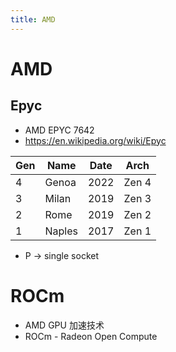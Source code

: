 ```yaml
---
title: AMD
---
```


# AMD

## Epyc

- AMD EPYC 7642
- https://en.wikipedia.org/wiki/Epyc

| Gen | Name   | Date | Arch  |
| --- | ------ | ---- | ----- |
| 4   | Genoa  | 2022 | Zen 4 |
| 3   | Milan  | 2019 | Zen 3 |
| 2   | Rome   | 2019 | Zen 2 |
| 1   | Naples | 2017 | Zen 1 |

- P -> single socket

# ROCm

- AMD GPU 加速技术
- ROCm - Radeon Open Compute
